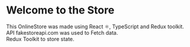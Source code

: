 # Welcome to the Store

This OnlineStore was made using React ⚛️, TypeScript and Redux toolkit.
<br>API fakestoreapi.com was used to Fetch data.
<br>
Redux Toolkit to store state.